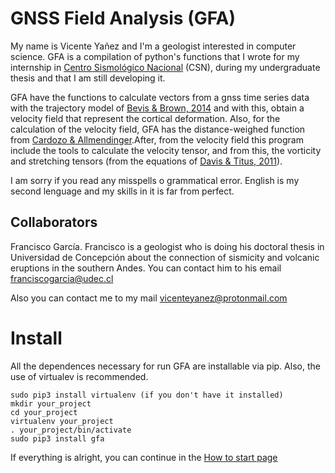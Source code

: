 # GNSS Field Analysis (GFA)

My name is Vicente Yañez and I'm a geologist interested in computer science. GFA is a compilation of python's functions that I wrote for my internship in [Centro Sismológico Nacional](http://www.sismologia.cl/) (CSN), during my undergraduate thesis and that I am still developing it.

GFA have the functions to calculate vectors from a gnss time series data with the trajectory model of [Bevis & Brown, 2014](https://link.springer.com/article/10.1007/s00190-013-0685-5) and with this, obtain a velocity field that represent the cortical deformation. Also, for the calculation of the velocity field, GFA has the distance-weighed function from [Cardozo & Allmendinger](http://www.sciencedirect.com/science/article/pii/S0098300408002410).After, from the velocity field this program include the tools to calculate the velocity tensor, and from this, the vorticity and stretching tensors (from the equations of [Davis & Titus, 2011](http://www.joshuadavis.us/teaching/2013fcomps/davistitus2011.pdf)).

I am sorry if you read any misspells o grammatical error. English is my second lenguage and my skills in it is far from perfect.

## Collaborators
Francisco García. Francisco is a geologist who is doing his doctoral thesis in Universidad de Concepción about the connection of sismicity and volcanic eruptions in the southern Andes. You can contact him to his email franciscogarcia@udec.cl

Also you can contact me to my mail vicenteyanez@protonmail.com

# Install

All the dependences necessary for run GFA are installable via pip. Also, the use of virtualev is recommended.

```
sudo pip3 install virtualenv (if you don't have it installed)
mkdir your_project
cd your_project
virtualenv your_project
. your_project/bin/activate
sudo pip3 install gfa
```

If everything is alright, you can continue in the [How to start page](https://github.com/VicenteYanez/GFA/wiki/How-to-start)

